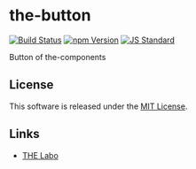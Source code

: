 the-button
==========

<!---
This file is generated by the-tmpl. Do not update manually.
--->

<!-- Badge Start -->
<a name="badges"></a>

[![Build Status][bd_travis_shield_url]][bd_travis_url]
[![npm Version][bd_npm_shield_url]][bd_npm_url]
[![JS Standard][bd_standard_shield_url]][bd_standard_url]

[bd_repo_url]: https://github.com/the-labo/the-button
[bd_travis_url]: http://travis-ci.org/the-labo/the-button
[bd_travis_shield_url]: http://img.shields.io/travis/the-labo/the-button.svg?style=flat
[bd_travis_com_url]: http://travis-ci.com/the-labo/the-button
[bd_travis_com_shield_url]: https://api.travis-ci.com/the-labo/the-button.svg?token=
[bd_license_url]: https://github.com/the-labo/the-button/blob/master/LICENSE
[bd_npm_url]: http://www.npmjs.org/package/the-button
[bd_npm_shield_url]: http://img.shields.io/npm/v/the-button.svg?style=flat
[bd_standard_url]: http://standardjs.com/
[bd_standard_shield_url]: https://img.shields.io/badge/code%20style-standard-brightgreen.svg

<!-- Badge End -->


<!-- Description Start -->
<a name="description"></a>

Button of the-components

<!-- Description End -->


<!-- Overview Start -->
<a name="overview"></a>



<!-- Overview End -->


<!-- Sections Start -->
<a name="sections"></a>


<!-- Sections Start -->


<!-- LICENSE Start -->
<a name="license"></a>

License
-------
This software is released under the [MIT License](https://github.com/the-labo/the-button/blob/master/LICENSE).

<!-- LICENSE End -->


<!-- Links Start -->
<a name="links"></a>

Links
------

+ [THE Labo][t_h_e_labo_url]

[t_h_e_labo_url]: https://github.com/the-labo

<!-- Links End -->

